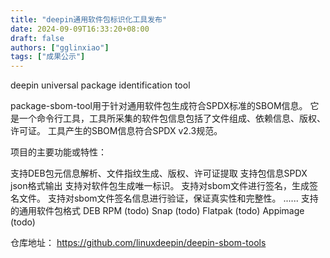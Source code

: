 ```yaml
---
title: "deepin通用软件包标识化工具发布"
date: 2024-09-09T16:33:20+08:00
draft: false
authors: ["gglinxiao"]
tags: ["成果公示"]
---
```

deepin universal package identification tool

package-sbom-tool用于针对通用软件包生成符合SPDX标准的SBOM信息。 它是一个命令行工具，工具所采集的软件包信息包括了文件组成、依赖信息、版权、许可证。 工具产生的SBOM信息符合SPDX v2.3规范。

<!--more-->
项目的主要功能或特性：

支持DEB包元信息解析、文件指纹生成、版权、许可证提取
支持包信息SPDX json格式输出
支持对软件包生成唯一标识。
支持对sbom文件进行签名，生成签名文件。
支持对sbom文件签名信息进行验证，保证真实性和完整性。
......
支持的通用软件包格式
DEB
RPM (todo)
Snap (todo)
Flatpak (todo)
Appimage (todo)


仓库地址： https://github.com/linuxdeepin/deepin-sbom-tools